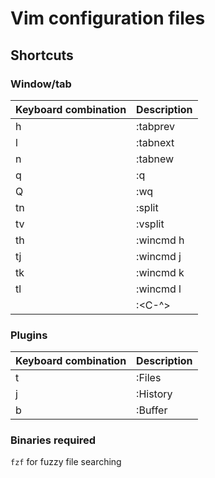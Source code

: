 # Vim configuration files

## Shortcuts

### Window/tab

| Keyboard combination | Description |
| -------------------- | ----------- |
| <Leader>h            | :tabprev    |
| <Leader>l            | :tabnext    |
| <Leader>n            | :tabnew     |
| <Leader>q            | :q          |
| <Leader>Q            | :wq         |
| tn                   | :split      |
| tv                   | :vsplit     |
| th                   | :wincmd h   |
| tj                   | :wincmd j   |
| tk                   | :wincmd k   |
| tl                   | :wincmd l   |
| <Tab><Tab>           | :<C-^>      |

### Plugins

| Keyboard combination | Description |
| -------------------- | ----------- |
| <Leader>t            | :Files      |
| <Leader>j            | :History    |
| <Leader>b            | :Buffer     |

### Binaries required

`fzf` for fuzzy file searching
